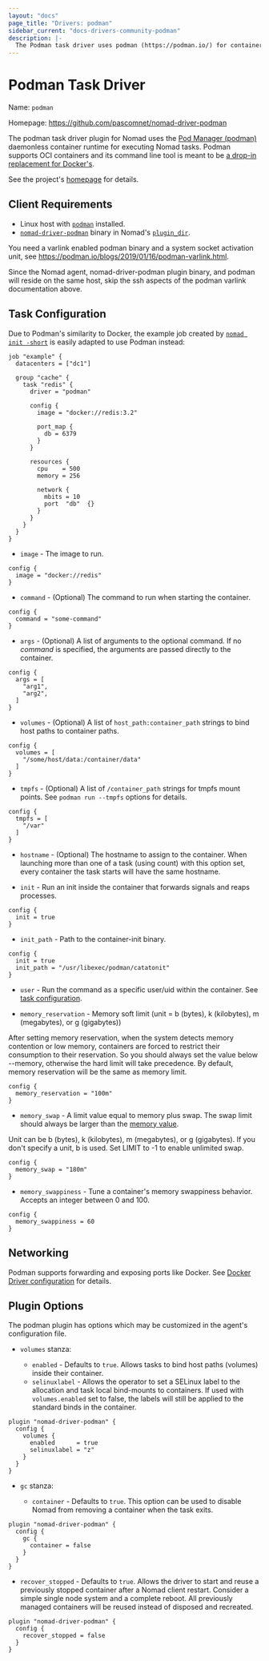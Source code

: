 ```yaml
---
layout: "docs"
page_title: "Drivers: podman"
sidebar_current: "docs-drivers-community-podman"
description: |-
  The Podman task driver uses podman (https://podman.io/) for containerizing tasks.
---
```


# Podman Task Driver

Name: `podman`

Homepage: https://github.com/pascomnet/nomad-driver-podman

The podman task driver plugin for Nomad uses the [Pod Manager (podman)][podman]
daemonless container runtime for executing Nomad tasks. Podman supports OCI
containers and its command line tool is meant to be [a drop-in replacement for
Docker's][podman-cli].

See the project's [homepage][homepage] for details.

## Client Requirements

* Linux host with [`podman`][podman] installed.
* [`nomad-driver-podman`][releases] binary in Nomad's [`plugin_dir`][plugin_dir].

You need a varlink enabled podman binary and a system socket activation unit, see https://podman.io/blogs/2019/01/16/podman-varlink.html.

Since the Nomad agent, nomad-driver-podman plugin binary, and podman will
reside on the same host, skip the ssh aspects of the podman varlink
documentation above.

## Task Configuration

Due to Podman's similarity to Docker, the example job created by [`nomad init
-short`][nomad-init] is easily adapted to use Podman instead:

```hcl
job "example" {
  datacenters = ["dc1"]

  group "cache" {
    task "redis" {
      driver = "podman"

      config {
        image = "docker://redis:3.2"

        port_map {
          db = 6379
        }
      }

      resources {
        cpu    = 500
        memory = 256

        network {
          mbits = 10
          port  "db"  {}
        }
      }
    }
  }
}
```

* `image` - The image to run.

```hcl
config {
  image = "docker://redis"
}
```

* `command` - (Optional) The command to run when starting the container.

```hcl
config {
  command = "some-command"
}
```

* `args` - (Optional) A list of arguments to the optional command. If no
  *command* is specified, the arguments are passed directly to the container.

```hcl
config {
  args = [
    "arg1",
    "arg2",
  ]
}
```

* `volumes` - (Optional) A list of `host_path:container_path` strings to bind
  host paths to container paths. 

```hcl
config {
  volumes = [
    "/some/host/data:/container/data"
  ]
}
```

* `tmpfs` - (Optional) A list of `/container_path` strings for tmpfs mount
  points. See `podman run --tmpfs` options for details. 

```hcl
config {
  tmpfs = [
    "/var"
  ]
}
```

* `hostname` -  (Optional) The hostname to assign to the container. When
  launching more than one of a task (using count) with this option set, every
  container the task starts will have the same hostname.

* `init` - Run an init inside the container that forwards signals and reaps processes.

```hcl
config {
  init = true
}
```

* `init_path` - Path to the container-init binary.

```hcl
config {
  init = true
  init_path = "/usr/libexec/podman/catatonit"
}
```

* `user` - Run the command as a specific user/uid within the container. See
  [task configuration][task].

* `memory_reservation` - Memory soft limit (unit = b (bytes), k (kilobytes), m
  (megabytes), or g (gigabytes))

After setting memory reservation, when the system detects memory contention or
low memory, containers are forced to restrict their consumption to their
reservation. So you should always set the value below --memory, otherwise the
hard limit will take precedence. By default, memory reservation will be the
same as memory limit.

```hcl
config {
  memory_reservation = "100m"
}
```

* `memory_swap` - A limit value equal to memory plus swap. The swap limit
  should always be larger than the [memory value][memory-value]. 

Unit can be b (bytes), k (kilobytes), m (megabytes), or g (gigabytes). If you
don't specify a unit, b is used. Set LIMIT to -1 to enable unlimited swap.

```hcl
config {
  memory_swap = "180m"
}
```

* `memory_swappiness` - Tune a container's memory swappiness behavior.  Accepts
  an integer between 0 and 100.

```hcl
config {
  memory_swappiness = 60
}
```

## Networking

Podman supports forwarding and exposing ports like Docker. See [Docker Driver
configuration][docker-ports] for details.

## Plugin Options

The podman plugin has options which may be customized in the agent's
configuration file.

* `volumes` stanza:

  * `enabled` - Defaults to `true`. Allows tasks to bind host paths (volumes)
    inside their container. 
  * `selinuxlabel` - Allows the operator to set a SELinux label to the
    allocation and task local bind-mounts to containers. If used with
    `volumes.enabled` set to false, the labels will still be applied to the
    standard binds in the container.

```hcl
plugin "nomad-driver-podman" {
  config {
    volumes {
      enabled      = true
      selinuxlabel = "z"
    }
  }
}
```

* `gc` stanza:

    * `container` - Defaults to `true`. This option can be used to disable
      Nomad from removing a container when the task exits.

```hcl
plugin "nomad-driver-podman" {
  config {
    gc {
      container = false
    }
  }
}
```

* `recover_stopped` - Defaults to `true`. Allows the driver to start and reuse
  a previously stopped container after a Nomad client restart. 
  Consider a simple single node system and a complete reboot. All previously managed containers
  will be reused instead of disposed and recreated.

```hcl
plugin "nomad-driver-podman" {
  config {
    recover_stopped = false
  }
}
```

[docker-ports]: /docs/drivers/docker.html#forwarding-and-exposing-ports
[homepage]: https://github.com/pascomnet/nomad-driver-podman
[memory-value]: /docs/job-specification/resources.html#memory
[nomad-init]: /docs/commands/job/init.html
[plugin_dir]: /docs/configuration/index.html#plugin_dir
[podman]: https://podman.io/
[podman-cli]: https://podman.io/whatis.html
[releases]: https://github.com/pascomnet/nomad-driver-podman/releases
[task]: /docs/job-specification/task.html#user
